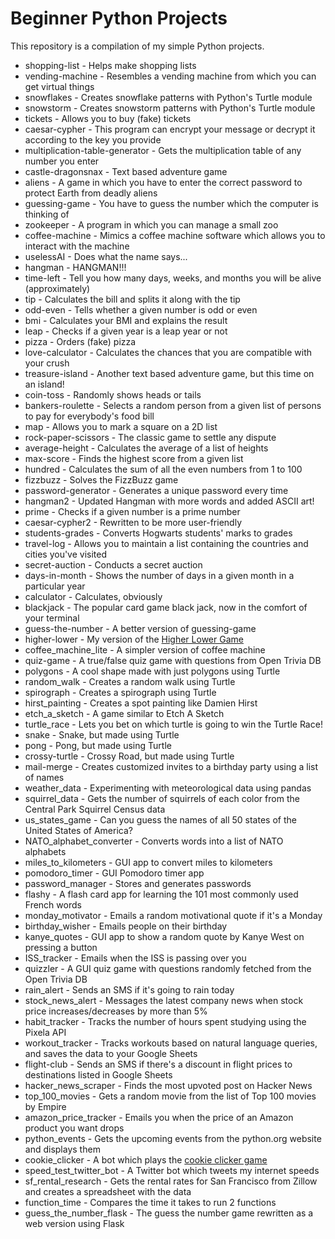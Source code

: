# Beginner Python Projects

This repository is a compilation of my simple Python projects.

- shopping-list - Helps make shopping lists
- vending-machine - Resembles a vending machine from which you can get virtual things
- snowflakes - Creates snowflake patterns with Python's Turtle module
- snowstorm - Creates snowstorm patterns with Python's Turtle module
- tickets - Allows you to buy (fake) tickets
- caesar-cypher - This program can encrypt your message or decrypt it according to the key you provide
- multiplication-table-generator - Gets the multiplication table of any number you enter
- castle-dragonsnax - Text based adventure game
- aliens - A game in which you have to enter the correct password to protect Earth from deadly aliens
- guessing-game - You have to guess the number which the computer is thinking of
- zookeeper - A program in which you can manage a small zoo
- coffee-machine - Mimics a coffee machine software which allows you to interact with the machine
- uselessAI - Does what the name says...
- hangman - HANGMAN!!!
- time-left - Tell you how many days, weeks, and months you will be alive (approximately)
- tip - Calculates the bill and splits it along with the tip
- odd-even - Tells whether a given number is odd or even
- bmi - Calculates your BMI and explains the result
- leap - Checks if a given year is a leap year or not
- pizza - Orders (fake) pizza
- love-calculator - Calculates the chances that you are compatible with your crush
- treasure-island - Another text based adventure game, but this time on an island!
- coin-toss - Randomly shows heads or tails
- bankers-roulette - Selects a random person from a given list of persons to pay for everybody's food bill
- map - Allows you to mark a square on a 2D list
- rock-paper-scissors - The classic game to settle any dispute
- average-height - Calculates the average of a list of heights
- max-score - Finds the highest score from a given list
- hundred - Calculates the sum of all the even numbers from 1 to 100
- fizzbuzz - Solves the FizzBuzz game
- password-generator - Generates a unique password every time
- hangman2 - Updated Hangman with more words and added ASCII art!
- prime - Checks if a given number is a prime number
- caesar-cypher2 - Rewritten to be more user-friendly
- students-grades - Converts Hogwarts students' marks to grades
- travel-log - Allows you to maintain a list containing the countries and cities you've visited
- secret-auction - Conducts a secret auction
- days-in-month - Shows the number of days in a given month in a particular year
- calculator - Calculates, obviously
- blackjack - The popular card game black jack, now in the comfort of your terminal
- guess-the-number - A better version of guessing-game
- higher-lower - My version of the [Higher Lower Game](higherlowergame.com)
- coffee_machine_lite - A simpler version of coffee machine
- quiz-game - A true/false quiz game with questions from Open Trivia DB
- polygons - A cool shape made with just polygons using Turtle
- random_walk - Creates a random walk using Turtle
- spirograph - Creates a spirograph using Turtle
- hirst_painting - Creates a spot painting like Damien Hirst
- etch_a_sketch - A game similar to Etch A Sketch
- turtle_race - Lets you bet on which turtle is going to win the Turtle Race!
- snake - Snake, but made using Turtle
- pong - Pong, but made using Turtle
- crossy-turtle - Crossy Road, but made using Turtle
- mail-merge - Creates customized invites to a birthday party using a list of names
- weather_data - Experimenting with meteorological data using pandas
- squirrel_data - Gets the number of squirrels of each color from the Central Park Squirrel Census data
- us_states_game - Can you guess the names of all 50 states of the United States of America?
- NATO_alphabet_converter - Converts words into a list of NATO alphabets
- miles_to_kilometers - GUI app to convert miles to kilometers
- pomodoro_timer - GUI Pomodoro timer app
- password_manager - Stores and generates passwords
- flashy - A flash card app for learning the 101 most commonly used French words
- monday_motivator - Emails a random motivational quote if it's a Monday
- birthday_wisher - Emails people on their birthday
- kanye_quotes - GUI app to show a random quote by Kanye West on pressing a button
- ISS_tracker - Emails when the ISS is passing over you
- quizzler - A GUI quiz game with questions randomly fetched from the Open Trivia DB
- rain_alert - Sends an SMS if it's going to rain today
- stock_news_alert - Messages the latest company news when stock price increases/decreases by more than 5%
- habit_tracker - Tracks the number of hours spent studying using the Pixela API
- workout_tracker - Tracks workouts based on natural language queries, and saves the data to your Google Sheets
- flight-club - Sends an SMS if there's a discount in flight prices to destinations listed in Google Sheets
- hacker_news_scraper - Finds the most upvoted post on Hacker News
- top_100_movies - Gets a random movie from the list of Top 100 movies by Empire
- amazon_price_tracker - Emails you when the price of an Amazon product you want drops
- python_events - Gets the upcoming events from the python.org website and displays them
- cookie_clicker - A bot which plays the [cookie clicker game](http://orteil.dashnet.org/cookieclicker/)
- speed_test_twitter_bot - A Twitter bot which tweets my internet speeds
- sf_rental_research - Gets the rental rates for San Francisco from Zillow and creates a spreadsheet with the data
- function_time - Compares the time it takes to run 2 functions
- guess_the_number_flask - The guess the number game rewritten as a web version using Flask
